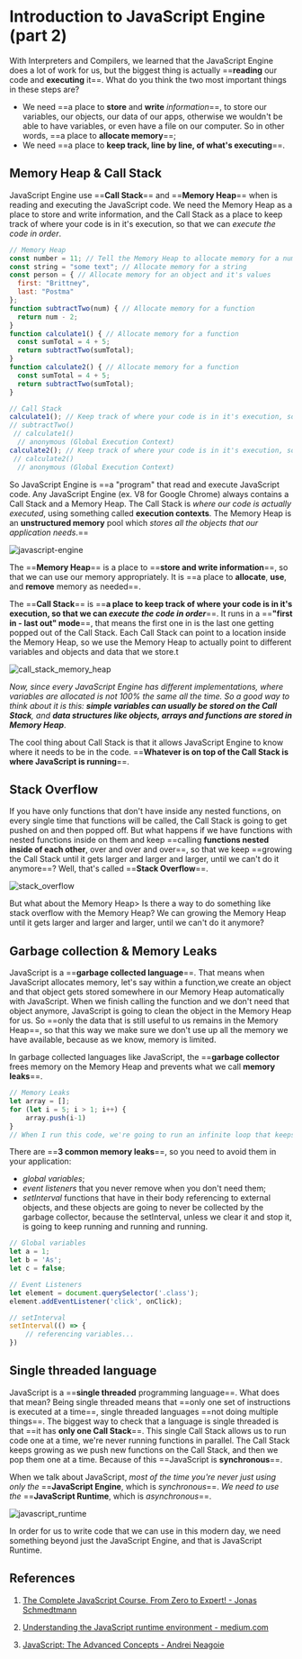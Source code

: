 # Introduction to JavaScript Engine (part 2)

With Interpreters and Compilers, we learned that the JavaScript Engine does a lot of work for us, but the biggest thing is actually ==**reading** our code and **executing** it==. What do you think the two most important things in these steps are?

- We need ==a place to **store** and **write** _information_==,  to store our variables, our objects, our data of our apps, otherwise we wouldn't be able to have variables, or even have a file on our computer. So in other words, ==a place to **allocate memory**==;
- We need ==a place to **keep track, line by line, of what's executing**==.

## Memory Heap & Call Stack

JavaScript Engine use ==**Call Stack**== and ==**Memory Heap**== when is reading and executing the JavaScript code. We need the Memory Heap as a place to store and write information, and the Call Stack as a place to keep track of where your code is in it's execution, so that we can _execute the code in order_.

```js
// Memory Heap
const number = 11; // Tell the Memory Heap to allocate memory for a number
const string = "some text"; // Allocate memory for a string
const person = { // Allocate memory for an object and it's values
  first: "Brittney",
  last: "Postma"
};
function subtractTwo(num) { // Allocate memory for a function
  return num - 2;
}
function calculate1() { // Allocate memory for a function
  const sumTotal = 4 + 5;
  return subtractTwo(sumTotal);
}
function calculate2() { // Allocate memory for a function
  const sumTotal = 4 + 5;
  return subtractTwo(sumTotal);
}

// Call Stack
calculate1(); // Keep track of where your code is in it's execution, so that we can execute the code in order:
// subtractTwo()
 // calculate1()
  // anonymous (Global Execution Context)
calculate2(); // Keep track of where your code is in it's execution, so that we can execute the code in order:
 // calculate2()
  // anonymous (Global Execution Context)
```



So JavaScript Engine is ==a "program" that read and execute JavaScript code. Any JavaScript Engine (ex. V8 for Google Chrome) always contains a Call Stack and a Memory Heap. The Call Stack is _where our code is actually executed_, using something called **execution contexts**. The Memory Heap is an **unstructured memory** pool which _stores all the objects that our application needs_.==

![javascript-engine](../../img/javascript-engine.jpg)



The ==**Memory Heap**== is a place to ==**store and write information**==, so that we can use our memory appropriately. It is ==a place to **allocate**, **use**, and **remove** memory as needed==.

The ==**Call Stack**== is ==**a place to keep track of where your code is in it's execution, so that we can _execute the code in order_**==. It runs in a ==**"first in - last out" mode**==, that means the first one in is the last one getting popped out of the Call Stack. Each Call Stack can point to a location inside the Memory Heap, so we use the Memory Heap to actually point to different variables and objects and data that we store.t

![call_stack_memory_heap](../../img/call_stack_memory_heap.jpg)

_Now, since every JavaScript Engine has different implementations, where variables are allocated is not 100% the same all the time. So a good way to think about it is this: **simple variables can usually be stored on the Call Stack**, and **data structures like objects, arrays and functions are stored in Memory Heap**_.

The cool thing about Call Stack is that it allows JavaScript Engine to know where it needs to be in the code. ==**Whatever is on top of the Call Stack is where JavaScript is running**==.

## Stack Overflow

If you have only functions that don't have inside any nested functions, on every single time that functions will be called, the Call Stack is going to get pushed on and then popped off. But what happens if we have functions with nested functions inside on them and keep ==calling **functions nested inside of each other**, over and over and over==, so that we keep ==growing the Call Stack until it gets larger and larger and larger, until we can't do it anymore==? Well, that's called ==**Stack Overflow**==.

![stack_overflow](../../img/stack_overflow.jpg)

But what about the Memory Heap> Is there a way to do something like stack overflow with the Memory Heap? We can growing the Memory Heap until it gets larger and larger and larger, until we can't do it anymore?

## Garbage collection & Memory Leaks

JavaScript is a ==**garbage collected language**==. That means when JavaScript allocates memory, let's say within a function,we create an object and that object gets stored somewhere in our Memory Heap automatically with JavaScript. When we finish calling the function and we don't need that object anymore, JavaScript is going to clean the object in the Memory Heap for us. So ==only the data that is still useful to us remains in the Memory Heap==, so that this way we make sure we don't use up all the memory we have available, because as we know, memory is limited.

In garbage collected languages like JavaScript, the ==**garbage collector** frees memory on the Memory Heap and prevents what we call **memory leaks**==.

```js
// Memory Leaks
let array = [];
for (let i = 5; i > 1; i++) {
    array.push(i-1)
}
// When I run this code, we're going to run an infinite loop that keeps pushing to the array "i-1" over and over and over, until we fill up the Memory Heap and there's no memory space for us to use, and we're going to crash the browser. The garbage collection wasn't  working because we still using the array, garbage collection only removes data from Memory Heap if we are not using anymore.
```

There are ==**3 common memory leaks**==, so you need to avoid them in your application:

- _global variables_;
- _event listeners_ that you never remove when you don't need them;
- _setInterval_ functions that have in their body referencing to external objects, and these objects are going to never be collected by the garbage collector, because the setInterval, unless we clear it and stop it, is going to keep running and running and running.

```js
// Global variables
let a = 1;
let b = 'As';
let c = false;

// Event Listeners
let element = document.querySelector('.class');
element.addEventListener('click', onClick);

// setInterval
setInterval(() => {
    // referencing variables...
})
```

## Single threaded language

JavaScript is a ==**single threaded** programming language==. What does that mean? Being single threaded means that ==only one set of instructions is executed at a time==, single threaded languages ==not doing multiple things==. The biggest way to check that a language is single threaded is that ==it has **only one Call Stack**==. This single Call Stack allows us to run code one at a time, we're never running functions in parallel. The Call Stack keeps growing as we push new functions on the Call Stack, and then we pop them one at a time. Because of this ==JavaScript is **synchronous**==.

When we talk about JavaScript, _most of the time you're never just using only the_ ==**JavaScript Engine**, which is _synchronous_==. _We need to use the_ ==**JavaScript Runtime**, which is _asynchronous_==.

![javascript_runtime](../../img/javascript_runtime.jpg)

In order for us to write code that we can use in this modern day, we need something beyond just the JavaScript Engine, and that is JavaScript Runtime.

## References

1. [The Complete JavaScript Course. From Zero to Expert! - Jonas Schmedtmann](https://www.udemy.com/course/the-complete-javascript-course/?utm_source=adwords&utm_medium=udemyads&utm_campaign=JavaScript_v.PROF_la.EN_cc.ROWMTA-B_ti.6368&utm_content=deal4584&utm_term=_._ag_130756014153_._ad_558386196906_._kw__._de_c_._dm__._pl__._ti_dsa-774930039569_._li_1011789_._pd__._&matchtype=&gclid=CjwKCAjwiuuRBhBvEiwAFXKaNCuaAhZ8UB5kIldtb76eeAyfM0SUKeceBq3FKF24pNxDVe-_g0-DPxoCnWwQAvD_BwE)

2. [Understanding the JavaScript runtime environment - medium.com](https://medium.com/@gemma.stiles/understanding-the-javascript-runtime-environment-4dd8f52f6fca)

3. [JavaScript: The Advanced Concepts - Andrei Neagoie](https://www.udemy.com/course/advanced-javascript-concepts/)

